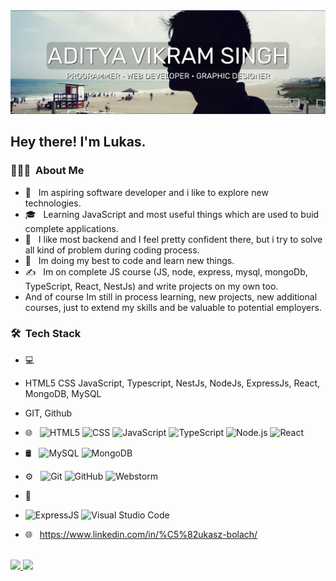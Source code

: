 <img src="https://raw.githubusercontent.com/AVS1508/AVS1508/master/assets/Aditya%20Vikram%20Singh%20Banner.png">

<h2> Hey there! I'm Lukas.</h2>

<h3> 👨🏻‍💻 &nbsp;About Me </h3>

- 🤔 &nbsp; Im aspiring software developer and i like to explore new technologies.
- 🎓 &nbsp; Learning JavaScript and most useful things which are used to buid complete applications.
- 💼 &nbsp; I like most backend and I feel pretty confident there, but i try to solve all kind of problem during coding process.
- 🌱 &nbsp; Im doing my best to code and learn new things.
- ✍️ &nbsp; Im on complete JS course (JS, node, express, mysql, mongoDb, TypeScript, React, NestJs) and write projects on my own too.
- And of course Im still in process learning, new projects, new additional courses, just to extend my skills and be valuable to potential employers. 

<h3> 🛠 &nbsp;Tech Stack</h3>

- 💻 &nbsp;
- HTML5 CSS JavaScript, Typescript, NestJs, NodeJs, ExpressJs, React, MongoDB, MySQL
- GIT, Github

 
 
  
- 🌐 &nbsp;
  ![HTML5](https://img.shields.io/badge/-HTML5-333333?style=flat&logo=HTML5)
  ![CSS](https://img.shields.io/badge/-CSS-333333?style=flat&logo=CSS3&logoColor=1572B6)
  ![JavaScript](https://img.shields.io/badge/-JavaScript-333333?style=flat&logo=javascript)
  ![TypeScript](https://img.shields.io/badge/-Bootstrap-333333?style=flat&logo=bootstrap&logoColor=563D7C)
  ![Node.js](https://img.shields.io/badge/-Node.js-333333?style=flat&logo=node.js)
  ![React](https://img.shields.io/badge/-React-333333?style=flat&logo=react)
- 🛢 &nbsp;
  ![MySQL](https://img.shields.io/badge/-MySQL-333333?style=flat&logo=mysql)
  ![MongoDB](https://img.shields.io/badge/-MongoDB-333333?style=flat&logo=mongodb)
- ⚙️ &nbsp;
  ![Git](https://img.shields.io/badge/-Git-333333?style=flat&logo=git)
  ![GitHub](https://img.shields.io/badge/-GitHub-333333?style=flat&logo=github)
  ![Webstorm](https://img.shields.io/badge/-Markdown-333333?style=flat&logo=markdown)
- 🔧 &nbsp;
- ![ExpressJS](https://img.shields.io/badge/-Git-333333?style=flat&logo=git)
  ![Visual Studio Code](https://img.shields.io/badge/-Visual%20Studio%20Code-333333?style=flat&logo=visual-studio-code&logoColor=007ACC)

 - 🌐 &nbsp;  https://www.linkedin.com/in/%C5%82ukasz-bolach/

<br/>

<a href="https://github.com/AVS1508">
  <img height="180em" src="https://github-readme-stats.vercel.app/api?username=L00ka5z78&theme=buefy&show_icons=true" />
  <img height="180em" src="https://github-readme-stats.vercel.app/api/top-langs/?username=L00ka5z78&theme=buefy&layout=compact" />
</a>


<br/>

